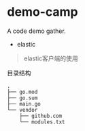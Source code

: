 # demo-camp
A code demo gather.


* elastic
> elastic客户端的使用

目录结构

```shell
.
├── go.mod
├── go.sum
├── main.go
└── vendor
    ├── github.com
    └── modules.txt
```

